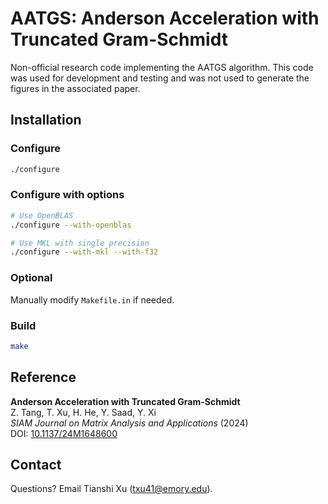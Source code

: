 # AATGS: Anderson Acceleration with Truncated Gram-Schmidt

Non-official research code implementing the AATGS algorithm. This code was used for development and testing and was not used to generate the figures in the associated paper.

## Installation

### Configure
```bash
./configure
```

### Configure with options
```bash
# Use OpenBLAS
./configure --with-openblas

# Use MKL with single precision
./configure --with-mkl --with-f32
```

### Optional
Manually modify `Makefile.in` if needed.

### Build
```bash
make
```

## Reference

**Anderson Acceleration with Truncated Gram-Schmidt**  
Z. Tang, T. Xu, H. He, Y. Saad, Y. Xi  
*SIAM Journal on Matrix Analysis and Applications* (2024)  
DOI: [10.1137/24M1648600](https://doi.org/10.1137/24M1648600)

## Contact

Questions? Email Tianshi Xu (txu41@emory.edu).